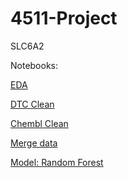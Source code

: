 # 4511-Project
SLC6A2

Notebooks:

[EDA](https://github.com/yr2387/E4511-2021-Rong/blob/main/SLC6A2_EDA_students.ipynb)

[DTC Clean](https://github.com/yr2387/E4511-2021-Rong/blob/main/dtc_clean.ipynb)

[Chembl Clean](https://github.com/yr2387/E4511-2021-Rong/blob/main/Chembl_clean.ipynb)

[Merge data](https://github.com/yr2387/E4511-2021-Rong/blob/main/Merge.ipynb)

[Model: Random Forest](https://github.com/yr2387/E4511-2021-Rong/blob/main/model.ipynb)
